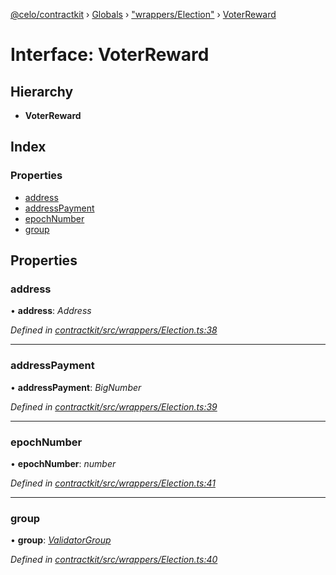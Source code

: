 [@celo/contractkit](../README.md) › [Globals](../globals.md) › ["wrappers/Election"](../modules/_wrappers_election_.md) › [VoterReward](_wrappers_election_.voterreward.md)

# Interface: VoterReward

## Hierarchy

* **VoterReward**

## Index

### Properties

* [address](_wrappers_election_.voterreward.md#address)
* [addressPayment](_wrappers_election_.voterreward.md#addresspayment)
* [epochNumber](_wrappers_election_.voterreward.md#epochnumber)
* [group](_wrappers_election_.voterreward.md#group)

## Properties

###  address

• **address**: *Address*

*Defined in [contractkit/src/wrappers/Election.ts:38](https://github.com/celo-org/celo-monorepo/blob/master/packages/sdk/contractkit/src/wrappers/Election.ts#L38)*

___

###  addressPayment

• **addressPayment**: *BigNumber*

*Defined in [contractkit/src/wrappers/Election.ts:39](https://github.com/celo-org/celo-monorepo/blob/master/packages/sdk/contractkit/src/wrappers/Election.ts#L39)*

___

###  epochNumber

• **epochNumber**: *number*

*Defined in [contractkit/src/wrappers/Election.ts:41](https://github.com/celo-org/celo-monorepo/blob/master/packages/sdk/contractkit/src/wrappers/Election.ts#L41)*

___

###  group

• **group**: *[ValidatorGroup](_wrappers_validators_.validatorgroup.md)*

*Defined in [contractkit/src/wrappers/Election.ts:40](https://github.com/celo-org/celo-monorepo/blob/master/packages/sdk/contractkit/src/wrappers/Election.ts#L40)*
